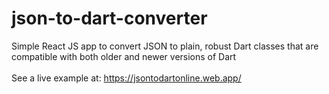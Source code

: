 # json-to-dart-converter
Simple React JS app to convert JSON to plain, robust Dart classes that are compatible with both older and newer versions of Dart
<br>
<br>
See a live example at:
https://jsontodartonline.web.app/

